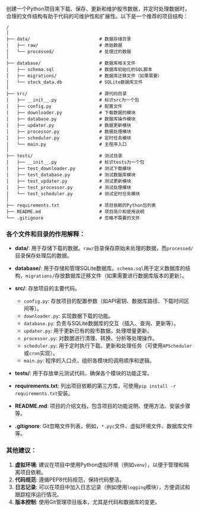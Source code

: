 创建一个Python项目来下载、保存、更新和维护股市数据，并定时处理数据时，合理的文件结构有助于代码的可维护性和扩展性。以下是一个推荐的项目结构：

```
/
│
├── data/                          # 数据存储目录
│   ├── raw/                       # 原始数据
│   └── processed/                 # 处理过的数据
│
├── database/                      # 数据库相关文件
│   ├── schema.sql                 # 数据库初始化的SQL脚本
│   ├── migrations/                # 数据库迁移文件（如果需要）
│   └── stock_data.db              # SQLite数据库文件
│
├── src/                           # 源代码目录
│   ├── __init__.py                # 标识src为一个包
│   ├── config.py                  # 配置文件
│   ├── downloader.py              # 下载数据的模块
│   ├── database.py                # 数据库操作模块
│   ├── updater.py                 # 数据更新模块
│   ├── processor.py               # 数据处理模块
│   ├── scheduler.py               # 定时任务模块
│   └── main.py                    # 主程序入口
│
├── tests/                         # 测试目录
│   ├── __init__.py                # 标识tests为一个包
│   ├── test_downloader.py         # 测试下载模块
│   ├── test_database.py           # 测试数据库模块
│   ├── test_updater.py            # 测试更新模块
│   ├── test_processor.py          # 测试处理模块
│   └── test_scheduler.py          # 测试定时任务模块
│
├── requirements.txt               # 项目依赖的Python包列表
├── README.md                      # 项目简介和使用说明
└── .gitignore                     # 忽略不需要的文件
```

### 各个文件和目录的作用解释：

- **data/**: 用于存储下载的数据。`raw/`目录保存原始未处理的数据，而`processed/`目录保存处理后的数据。
- **database/**: 用于存储和管理SQLite数据库。`schema.sql`用于定义数据库的结构，`migrations/`存放数据库迁移文件（如果需要进行数据库版本的更新）。
- **src/**: 存放项目的主要代码。
  - `config.py`: 存放项目的配置参数（如API密钥、数据库路径、下载时间区间等）。
  - `downloader.py`: 实现数据下载的功能。
  - `database.py`: 负责与SQLite数据库的交互（插入、查询、更新等）。
  - `updater.py`: 用于更新已有的股市数据，处理增量更新。
  - `processor.py`: 对数据进行清理、转换、分析等处理操作。
  - `scheduler.py`: 用于定时执行下载、更新和处理任务（可使用`APScheduler`或`cron`实现）。
  - `main.py`: 程序的入口点，组织各模块的调用顺序和逻辑。
  
- **tests/**: 用于存放单元测试代码，确保各个模块的功能正常。
- **requirements.txt**: 列出项目依赖的第三方库，可使用`pip install -r requirements.txt`安装。
- **README.md**: 项目的介绍文档，包含项目的功能说明、使用方法、安装步骤等。
- **.gitignore**: Git忽略文件列表，例如，`*.pyc`文件、虚拟环境文件、数据库文件等。

### 其他建议：
1. **虚拟环境**: 建议在项目中使用Python虚拟环境（例如`venv`），以便于管理和隔离项目依赖。
2. **代码规范**: 遵循PEP8代码规范，保持代码整洁。
3. **日志记录**: 可以在项目中加入日志记录（例如使用`logging`模块），方便调试和跟踪程序运行情况。
4. **版本控制**: 使用Git管理项目版本，尤其是代码和数据库的变更。
